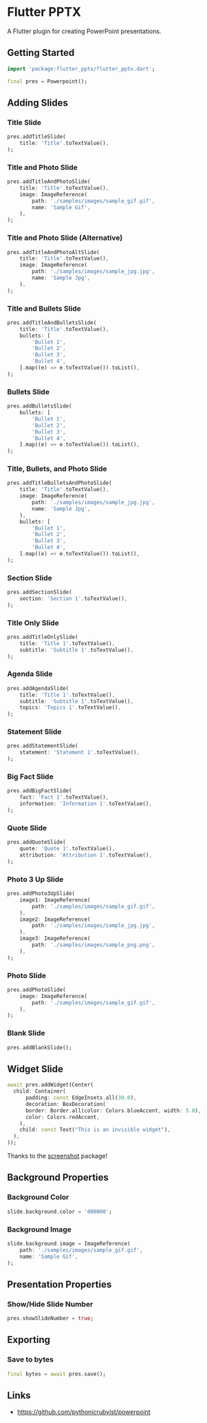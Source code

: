 # Flutter PPTX

A Flutter plugin for creating PowerPoint presentations.

## Getting Started

```dart
import 'package:flutter_pptx/flutter_pptx.dart';

final pres = Powerpoint();
```

## Adding Slides

### Title Slide

```dart
pres.addTitleSlide(
    title: 'Title'.toTextValue(),
);
```

### Title and Photo Slide

```dart
pres.addTitleAndPhotoSlide(
    title: 'Title'.toTextValue(),
    image: ImageReference(
        path: './samples/images/sample_gif.gif',
        name: 'Sample Gif',
    ),
);
```

### Title and Photo Slide (Alternative)

```dart
pres.addTitleAndPhotoAltSlide(
    title: 'Title'.toTextValue(),
    image: ImageReference(
        path: './samples/images/sample_jpg.jpg',
        name: 'Sample Jpg',
    ),
);
```

### Title and Bullets Slide

```dart
pres.addTitleAndBulletsSlide(
    title: 'Title'.toTextValue(),
    bullets: [
        'Bullet 1',
        'Bullet 2',
        'Bullet 3',
        'Bullet 4',
    ].map((e) => e.toTextValue()).toList(),
);
```

### Bullets Slide

```dart
pres.addBulletsSlide(
    bullets: [
        'Bullet 1',
        'Bullet 2',
        'Bullet 3',
        'Bullet 4',
    ].map((e) => e.toTextValue()).toList(),
);
```

### Title, Bullets, and Photo Slide

```dart
pres.addTitleBulletsAndPhotoSlide(
    title: 'Title'.toTextValue(),
    image: ImageReference(
        path: './samples/images/sample_jpg.jpg',
        name: 'Sample Jpg',
    ),
    bullets: [
        'Bullet 1',
        'Bullet 2',
        'Bullet 3',
        'Bullet 4',
    ].map((e) => e.toTextValue()).toList(),
);
```

### Section Slide

```dart
pres.addSectionSlide(
    section: 'Section 1'.toTextValue(),
);
```

### Title Only Slide

```dart
pres.addTitleOnlySlide(
    title: 'Title 1'.toTextValue(),
    subtitle: 'Subtitle 1'.toTextValue(),
);
```

### Agenda Slide

```dart
pres.addAgendaSlide(
    title: 'Title 1'.toTextValue(),
    subtitle: 'Subtitle 1'.toTextValue(),
    topics: 'Topics 1'.toTextValue(),
);
```

### Statement Slide

```dart
pres.addStatementSlide(
    statement: 'Statement 1'.toTextValue(),
);
```

### Big Fact Slide

```dart
pres.addBigFactSlide(
    fact: 'Fact 1'.toTextValue(),
    information: 'Information 1'.toTextValue(),
);
```

### Quote Slide

```dart
pres.addQuoteSlide(
    quote: 'Quote 1'.toTextValue(),
    attribution: 'Attribution 1'.toTextValue(),
);
```

### Photo 3 Up Slide

```dart
pres.addPhoto3UpSlide(
    image1: ImageReference(
        path: './samples/images/sample_gif.gif',
    ),
    image2: ImageReference(
        path: './samples/images/sample_jpg.jpg',
    ),
    image3: ImageReference(
        path: './samples/images/sample_png.png',
    ),
);
```

### Photo Slide

```dart
pres.addPhotoSlide(
    image: ImageReference(
        path: './samples/images/sample_gif.gif',
    ),
);
```

### Blank Slide

```dart
pres.addBlankSlide();
```

## Widget Slide

```dart
await pres.addWidget(Center(
  child: Container(
      padding: const EdgeInsets.all(30.0),
      decoration: BoxDecoration(
      border: Border.all(color: Colors.blueAccent, width: 5.0),
      color: Colors.redAccent,
    ),
    child: const Text("This is an invisible widget"),
  ),
));
```

Thanks to the [screenshot](https://pub.dev/packages/screenshot) package!

## Background Properties

### Background Color

```dart
slide.background.color = '000000';
```

### Background Image

```dart
slide.background.image = ImageReference(
    path: './samples/images/sample_gif.gif',
    name: 'Sample Gif',
);
```

## Presentation Properties

### Show/Hide Slide Number

```dart
pres.showSlideNumber = true;
```

## Exporting

### Save to bytes

```dart
final bytes = await pres.save();
```

## Links

- https://github.com/pythonicrubyist/powerpoint